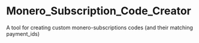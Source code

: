 # Monero_Subscription_Code_Creator
A tool for creating custom monero-subscriptions codes (and their matching payment_ids)
